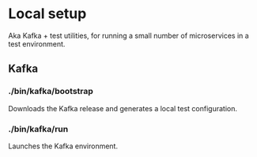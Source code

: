 # Local setup

Aka Kafka + test utilities, for running a small number of microservices in a test environment.

## Kafka

### ./bin/kafka/bootstrap

Downloads the Kafka release and generates a local test configuration.

### ./bin/kafka/run

Launches the Kafka environment.
